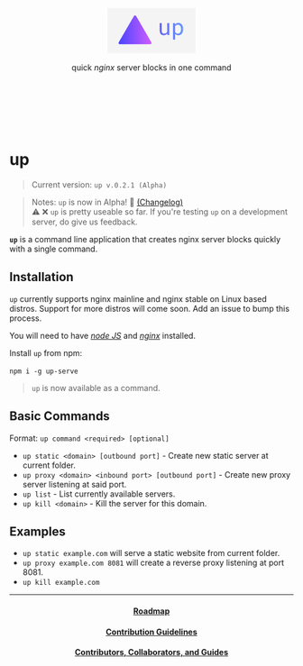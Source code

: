 <br /><br /><br /><br /><br />

<p alt="up—quick server blocks in one command" align="center"><img height="80"src="assets/icon.png"></p>

<p align="center">quick <em>nginx</em> server blocks in one command</p>

<br /><br /><br /><br /><br />

# up

> Current version: `up v.0.2.1 (Alpha)`

> Notes: `up` is now in Alpha! 🎉 [(Changelog)](/docs/Changelog.md)\
> ⚠️ ❌ `up` is pretty useable so far. If you're testing `up` on a development server, do give us feedback.

**`up`** is a command line application that creates nginx server blocks quickly with a single command.


## Installation

`up` currently supports nginx mainline and nginx stable on Linux based distros. Support for more distros will come soon. Add an issue to bump this process. 

You will need to have [_node JS_](https://nodejs.org) and [_nginx_](https://nginx.org) installed.

Install `up` from npm:

`npm i -g up-serve`

> `up` is now available as a command.

## Basic Commands

Format: `up command <required> [optional]`

- `up static <domain> [outbound port]` - Create new static server at current folder.
- `up proxy <domain> <inbound port> [outbound port]` - Create new proxy server listening at said port.
- `up list` - List currently available servers.
- `up kill <domain>` - Kill the server for this domain.

## Examples

- `up static example.com` will serve a static website from current folder.
- `up proxy example.com 8081` will create a reverse proxy listening at port 8081.
- `up kill example.com`

---

<h4 align="center"><a href="/docs/Roadmap.MD">Roadmap</a></h4>

<h4 align="center"><a href="Contributing.MD">Contribution Guidelines</a></h4>

<h4 align="center"><a href="/docs/Contributors.md">Contributors, Collaborators, and Guides</a></h4>
